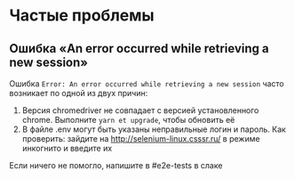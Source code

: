 # Частые проблемы

## Ошибка «An error occurred while retrieving a new session»
Ошибка `Error: An error occurred while retrieving a new session` часто возникает по одной из двух причин:

1. Версия chromedriver не совпадает с версией установленного chrome. Выполните `yarn et upgrade`, чтобы обновить её
2. В файле .env могут быть указаны неправильные логин и пароль. Как проверить: зайдите на http://selenium-linux.csssr.ru/ в режиме инкогнито и введите их

Если ничего не помогло, напишите в #e2e-tests в слаке
